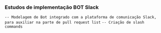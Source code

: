 ### Estudos de implementação BOT Slack


`-- Modelagem de Bot integrado com a plataforma de comunicação Slack, para auxiliar na parte de pull request list`
`-- Criação de slash commands`




